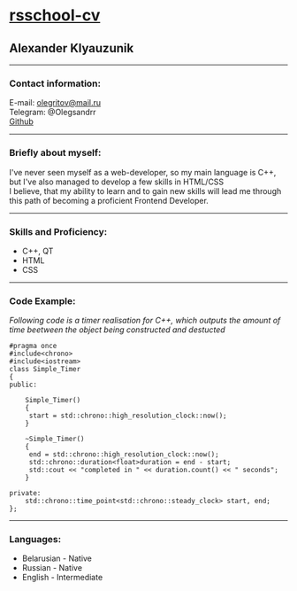 # [rsschool-cv](https://github.com/rolling-scopes-school)

## **Alexander Klyauzunik**

******

### **Contact information:**


E-mail: olegritov@mail.ru\
Telegram: @Olegsandrr\
[Github](https://github.com/AlexanderKlyavzunik)

******

### **Briefly about myself:**

 I've never seen myself as a web-developer, so my main language is C++, but I've also managed to develop a few skills in HTML/CSS \
 I believe, that my ability to learn and to gain new skills will lead me through this path of becoming a proficient Frontend Developer.

 ***

 ### **Skills and Proficiency:**

* C++, QT
* HTML
* CSS

***
### **Code Example:**

*Following code is a timer realisation for C++, which outputs the amount of time beetween the object being constructed and destucted*
```
#pragma once
#include<chrono>
#include<iostream>
class Simple_Timer
{
public:

	Simple_Timer()
    {
	 start = std::chrono::high_resolution_clock::now();
    }

	~Simple_Timer()
    {
	 end = std::chrono::high_resolution_clock::now();
	 std::chrono::duration<float>duration = end - start;
	 std::cout << "completed in " << duration.count() << " seconds";
    }

private:
	std::chrono::time_point<std::chrono::steady_clock> start, end;
};
```

***

### **Languages:**

* Belarusian - Native
* Russian - Native
* English - Intermediate